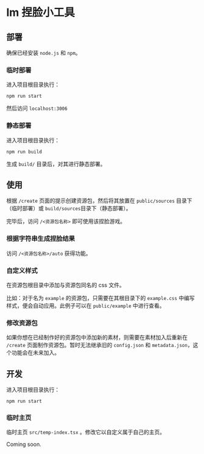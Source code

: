 # lm 捏脸小工具

## 部署

确保已经安装 `node.js` 和 `npm`。

### 临时部署

进入项目根目录执行：

```
npm run start
```

然后访问 `localhost:3006`

### 静态部署

进入项目根目录执行：

```
npm run build
```

生成 `build/` 目录后，对其进行静态部署。

## 使用

根据 `/create` 页面的提示创建资源包，然后将其放置在 `public/sources` 目录下（临时部署）或 `build/sources`目录下（静态部署）。

完毕后，访问 `/<资源包名称>` 即可使用该捏脸游戏。

### 根据字符串生成捏脸结果

访问 `/<资源包名称>/auto` 获得功能。

### 自定义样式

在资源包根目录中添加与资源包同名的 css 文件。

比如：对于名为 `example` 的资源包，只需要在其根目录下的 `example.css` 中编写样式，便会自动应用。此例子可以在 `public/example` 中进行查看。

### 修改资源包

如果你想在已经制作好的资源包中添加新的素材，则需要在素材加入后重新在 `/create` 页面制作资源包。暂时无法继承旧的 `config.json` 和 `metadata.json`，这个功能会在未来加入。

## 开发

进入项目根目录执行：

```
npm run start
```

### 临时主页

临时主页 `src/temp-index.tsx` 。修改它以自定义属于自己的主页。

Coming soon.